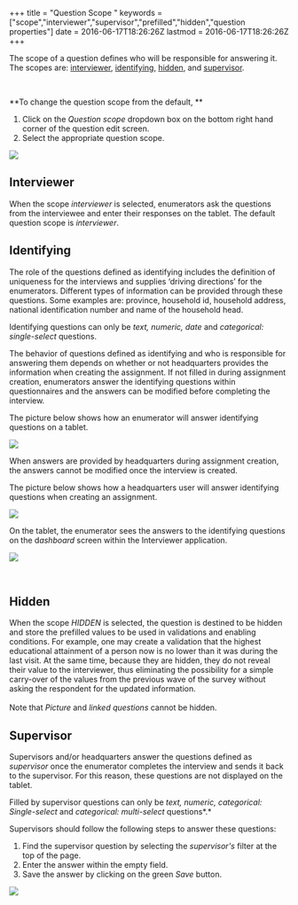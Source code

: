 +++
title = "Question Scope "
keywords = ["scope","interviewer","supervisor","prefilled","hidden","question properties"]
date = 2016-06-17T18:26:26Z
lastmod = 2016-06-17T18:26:26Z
+++

The scope of a question defines who will be responsible for answering
it. The scopes are: [interviewer](#interviewer),
[identifying](#prefilled), [hidden](#hidden), and
[supervisor](#supervisor). 

  
 

**To change the question scope from the default, **

1.  Click on the *Question scope* dropdown box on the bottom right hand
    corner of the question edit screen. 
2.  Select the appropriate question scope. 

  
![](/images/774373.png)

 <span id="interviewer"></span>Interviewer
------------------------------------------

When the scope *interviewer* is selected, enumerators ask the questions
from the interviewee and enter their responses on the tablet. The
default question scope is *interviewer*.

 <span id="prefilled"></span>Identifying
----------------------------------------

The role of the questions defined as identifying includes the definition
of uniqueness for the interviews and supplies ‘driving directions’ for
the enumerators. Different types of information can be provided through
these questions. Some examples are: province, household id, household
address, national identification number and name of the household
head.  
  
Identifying questions can only be *text, numeric, date* and
*categorical: single-select* questions.

The behavior of questions defined as identifying and who is responsible
for answering them depends on whether or not headquarters provides the
information when creating the assignment. If not filled in during
assignment creation, enumerators answer the identifying questions within
questionnaires and the answers can be modified before completing the
interview.  
  
The picture below shows how an enumerator will answer identifying
questions on a tablet.   
  
![](/images/643976.png)  
  
  
  
When answers are provided by headquarters during assignment creation,
the answers cannot be modified once the interview is created.  
  
  
The picture below shows how a headquarters user will answer identifying
questions when creating an assignment.  
  
  
![](/images/643978.png)

  
On the tablet, the enumerator sees the answers to the identifying
questions on the d*ashboard* screen within the Interviewer application. 

  
![](/images/643985.png)  
  
  
 

<span id="hidden"></span>Hidden
-------------------------------

  
When the scope *HIDDEN* is selected, the question is destined to be
hidden and store the prefilled values to be used in validations and
enabling conditions. For example, one may create a validation that the
highest educational attainment of a person now is no lower than it was
during the last visit. At the same time, because they are hidden, they
do not reveal their value to the interviewer, thus eliminating the
possibility for a simple carry-over of the values from the previous wave
of the survey without asking the respondent for the updated
information.  
   
Note that *Picture* and *linked questions* cannot be hidden.

 <span id="supervisor"></span>Supervisor
----------------------------------------

  
Supervisors and/or headquarters answer the questions defined as
*supervisor* once the enumerator completes the interview and sends it
back to the supervisor. For this reason, these questions are not
displayed on the tablet.  
  
Filled by supervisor questions can only be *text, numeric, categorical:
Single-select* and *categorical: multi-select* questions*.*  
  
Supervisors should follow the following steps to answer these questions:

1.  Find the supervisor question by selecting the *supervisor's* filter
    at the top of the page. 
2.  Enter the answer within the empty field.
3.  Save the answer by clicking on the green *Save* button.

  
![](/images/644009.png)​

